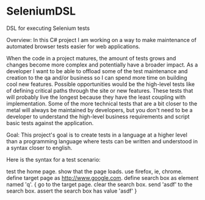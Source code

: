 SeleniumDSL
===========

DSL for executing Selenium tests


Overview: In this C# project I am working on a way to make maintenance of automated browser tests easier for web applications.  

When the code in  a project matures, the amount of tests grows and changes become more complex and potentially have a broader impact.  As a developer I want to be able to offload some of the test maintenance and creation to the qa and/or business so I can spend more time on building cool new features.  Possible opportunities would be the high-level tests like of defining critical paths through the site or new features.  These tests that will probably live the longest because they have the least coupling with implementation.  Some of the more technical tests that are a bit closer to the metal will always be maintained by developers, but you don't need to be a developer to understand the high-level business requirements and script basic tests against the application.

Goal: This project's goal is to create tests in a language at a higher level than a programming language where tests can be written and understood in a syntax closer to english.

Here is the syntax for a test scenario:

test the home page. 
show that the page loads.
use firefox, ie, chrome.
define target page as http://www.google.com.
define search box as element named 'q'.
{
    go to the target page.
    clear the search box.
    send 'asdf' to the search box.
    assert the search box has value 'asdf'
}
